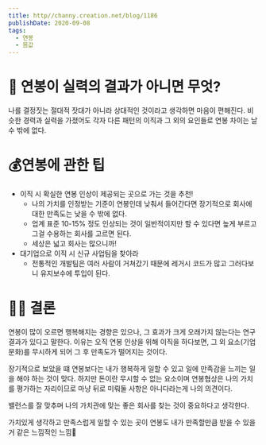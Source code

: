 ```yaml
---
title: http//channy.creation.net/blog/1186
publishDate: 2020-09-08
tags: 
  - 연봉
  - 몸값
---
```

# 💎 연봉이 실력의 결과가 아니면 무엇?
나를 결정짓는 절대적 잣대가 아니라 상대적인 것이라고 생각하면 마음이 편해진다.
비슷한 경력과 실력을 가졌어도 각자 다른 패턴의 이직과 그 외의 요인들로 연봉 차이는 날 수 밖에 없다.

# 💰연봉에 관한 팁
- 이직 시 확실한 연봉 인상이 제공되는 곳으로 가는 것을 추천!
    - 나의 가치를 인정받는 기준이 연봉인데 낮춰서 들어간다면 장기적으로 회사에 대한 만족도는 낮을 수 밖에 없다.
    - 업계 표준 10-15% 정도 인상되는 것이 일반적이지만 할 수 있다면 높게 부르고 그걸 수용하는 회사를 고르면 된다.
    - 세상은 넓고 회사는 많으니까!
- 대기업으로 이직 시 신규 사업팀을 찾아라
    - 전통적인 개발팀은 여러 사람이 거쳐갔기 때문에 레거시 코드가 많고 그러다보니 유지보수에 투입이 된다.

# 👩‍⚖️ 결론
연봉이 많이 오르면 행복해지는 경향은 있으나, 그 효과가 크게 오래가지 않는다는 연구 결과가 있다고 말한다.
이유는 오직 연봉 인상을 위해 이직을 하다보면, 그 외 요소(기업문화)를 무시하게 되어 그 후 만족도가 떨어지는 것이다.

장기적으로 보았을 떄 연봉보다는 내가 행복하게 일할 수 있고 일에 만족감을 느끼는 일을 해야 하는 것이 맞다.
하지만 돈이란 무시할 수 없는 요소이며 연봉협상은 나의 가치를 평가하는 자리이므로 마냥 뒤로 미뤄둘 사항은 아니다라는게 나의 의견이다.

밸런스를 잘 맞추며 나의 가치관에 맞는 좋은 회사를 찾는 것이 중요하다고 생각한다.

가치있게 생각하고 만족스럽게 일할 수 있는 곳이 연봉도 내가 만족할만큼 받을 수 있을거 같은 느낌적인 느낌🤩